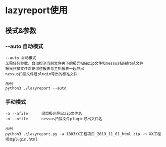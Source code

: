 # lazyreport使用
## 模式&参数
### --auto 自动模式
```
--auto 自动模式
无需任何参数，自动检测当前文件夹下的极光扫描zip文件和nessus扫描html文件
极光扫描文件需要综述报表与主机报表一起导出
nessus扫描文件是plugin导出的标准文件

示例
python3 ./lazyreport --auto
```
### 手动模式
```
-a --afile      绿盟极光导出zip文件名
-n --nfile      nessus扫描文件plugin导出文件名

示例
python3 .\lazyreport.py -a 1883XX工程项目_2019_11_01_html.zip -n XX工程项目plugin.html
```